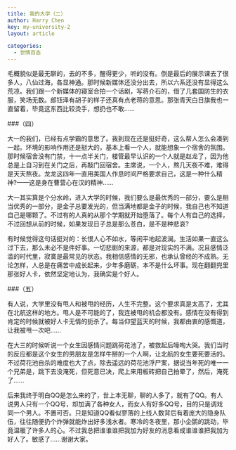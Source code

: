 ```yaml
---
title: 我的大学（二）
author: Harry Chen
key: my-university-2
layout: article

categories:
  - 世情百态
---
```


  毛概貌似是最无聊的，去的不多，醒得更少，听的没有。倒是最后的展示课去了很多人，八仙过海，各显神通。那时候新媒体还没分出去，所以六系还没有显得这么荒凉。我们跟一个新媒体的寝室合拍一个话剧，写蒋介石的，借了几套国防生的衣服，笑场无数。郎钰泽有胡子的样子还真有点老蒋的意思。那张青天白日旗我也一直留着，毕竟这东西比较烫手，想扔也不敢……

###（四）

  大一的我们，已经有点学霸的意思了。我到现在还是挺好奇，这么帮人怎么会凑到一起。环境的影响作用还是挺大的，基本上看一个人，就能想象一个宿舍的氛围。那时候宿舍没有门禁，十一点半关门，楼管最早认识的一个人就是赵龙了，因为他总是上自习到在关门之后，再敲门回宿舍。主席说，一个人，熬几天夜不难，难得是天天熬夜。龙龙这四年一直用美国人作息时间严格要求自己，这是一种什么精神?——这是身在曹营心在汉的精神……

  大一其实算是个分水岭，进入大学的时候，我们要么是最优秀的一部分，要么是相当优秀的一部分，是金子总要发光的，但当满地都是金子的时候，我自己也不知道自己是哪颗了。不过有的人真的从那个学期就开始堕落了。每个人有自己的选择，不过回想从前的时候，如果发现日子总是那么苍白，是不是种悲哀?

  有时候觉得这句话挺对的：长恨人心不如水，等闲平地起波澜。生活如果一直这么过下去，那么未必不是件好事。一切悲剧的来源，都是对现实的不满。况且感情泛滥的时代里，寂寞是最常见的状态。我相信感情的无邪，也承认曾经的不成熟。无论怎样，人总是在痛苦中成长起来，少年多磨砺，本不是什么坏事。现在翻翻兜里那张好人卡，依然坚定地认为，我确实是个好人。

###（五）

  有人说，大学里没有甩人和被甩的经历，人生不完整。这个要求真是太高了，尤其在北航这样的地方。甩人是不可能的了，我连被甩的机会都没有。感情在没有得到肯定的时候就被好人卡无情的扼杀了。每当仰望蓝天的时候，我都由衷的感慨道，让我被甩一次吧……

  在大三的时候听说一个女生因感情问题跳荷花池了，被救起后嚎啕大哭。我们当时的反应都是这个女生的男朋友是怎样牛掰的一个人啊，让北航的女生要死要活的。不过荷花池自杀的难度也大了点，除去遥远的荷花池浮尸案，据说当年死的唯一一个兄弟是，跳下去没淹死，但死意已决，爬上来用板砖把自己拍晕了，然后，淹死了……

  后来我终于明白QQ是怎么来的了，世上本无聊，聊的人多了，就有了QQ。有人说男人只有一个QQ号，却加满了各种女人，而女人有好多QQ号，目的只是调戏同一个男人。不置可否。只是知道QQ看似寥落的上线人数背后有着庞大的隐身队伍，往往随便扔个炸弹就能炸出好多浅水者。寒冷的冬夜里，那小企鹅的跳动，毕竟温暖了许多人的心。不过我总把谁谁谁把我加为好友的消息看成谁谁谁把我加为好人了。敏感了……谢谢大家。
